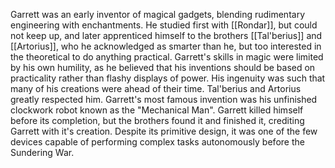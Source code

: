 Garrett was an early inventor of magical gadgets, blending rudimentary engineering with enchantments. He studied first with [[Rondar]], but could not keep up, and later apprenticed himself to the brothers [[Tal'berius]] and [[Artorius]], who he acknowledged as smarter than he, but too interested in the theoretical to do anything practical. Garrett's skills in magic were limited by his own humility, as he believed that his inventions should be based on practicality rather than flashy displays of power. His ingenuity was such that many of his creations were ahead of their time. Tal'berius and Artorius greatly respected him. Garrett's most famous invention was his unfinished clockwork robot known as the "Mechanical Man". Garrett killed himself before its completion, but the brothers found it and finished it, crediting Garrett with it's creation. Despite its primitive design, it was one of the few devices capable of performing complex tasks autonomously before the Sundering War.